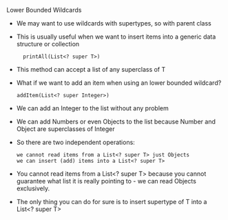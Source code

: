 Lower Bounded Wildcards

* We may want to use wildcards with supertypes, so with parent class
* This is usually useful when we want to insert items into a generic data structure or collection
        
        printAll(List<? super T>)

* This method can accept a list of any superclass of T

* What if we want to add an item when using an lower bounded wildcard?

      addItem(List<? super Integer>)

* We can add an Integer to the list without any problem
* We can add Numbers or even Objects to the list because Number and Object are superclasses of Integer

* So there are two independent operations:

      we cannot read items from a List<? super T> just Objects
      we can insert (add) items into a List<? super T>

* You cannot read items from a List<? super T> because you cannot guarantee what list it is really pointing to - we can read Objects exclusively.
* The only thing you can do for sure is to insert supertype of T into a List<? super T>
